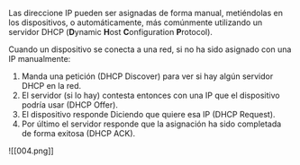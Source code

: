 Las direccione IP pueden ser asignadas de forma manual, metiéndolas en los dispositivos, o automáticamente, más comúnmente utilizando un servidor DHCP (**D**ynamic **H**ost **C**onfiguration **P**rotocol).

Cuando un dispositivo se conecta a una red, si no ha sido asignado con una IP manualmente:

1. Manda una petición (DHCP Discover) para ver si hay algún servidor DHCP en la red. 
2. El servidor (si lo hay) contesta entonces con una IP que el dispositivo podría usar (DHCP Offer). 
3. El dispositivo responde Diciendo que quiere esa IP (DHCP Request). 
4. Por último el servidor responde que la asignación ha sido completada de forma exitosa (DHCP ACK).

![[004.png]]
